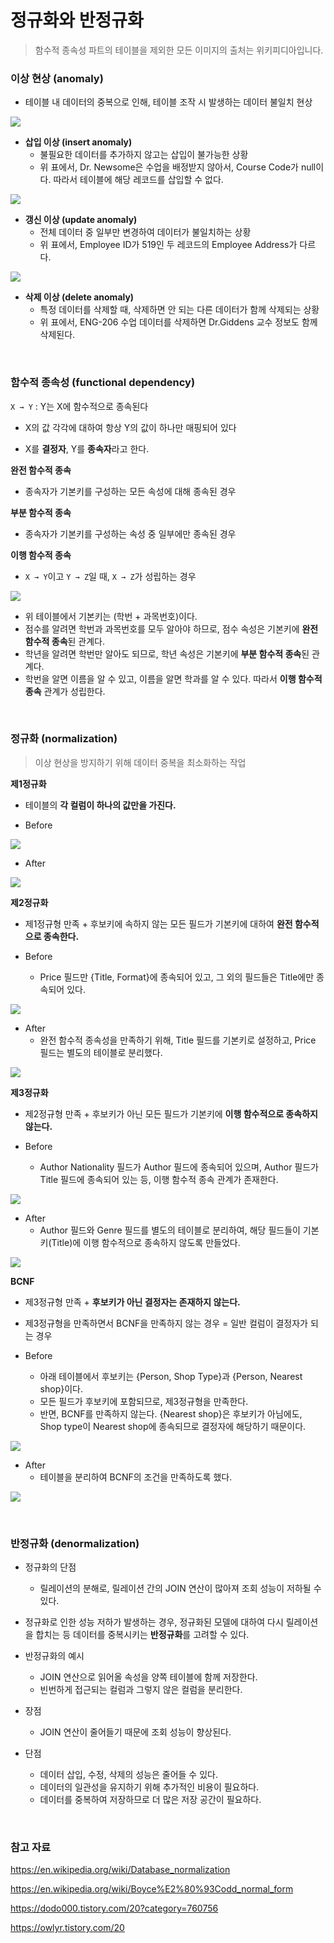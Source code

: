 # 정규화와 반정규화

> 함수적 종속성 파트의 테이블을 제외한 모든 이미지의 출처는 위키피디아입니다.



### 이상 현상 (anomaly)

- 테이블 내 데이터의 중복으로 인해, 테이블 조작 시 발생하는 데이터 불일치 현상

![](./cs.assets/normalization01.png)

- **삽입 이상 (insert anomaly)**
  - 불필요한 데이터를 추가하지 않고는 삽입이 불가능한 상황
  - 위 표에서, Dr. Newsome은 수업을 배정받지 않아서, Course Code가 null이다. 따라서 테이블에 해당 레코드를 삽입할 수 없다.

![](./cs.assets/normalization02.png)

- **갱신 이상 (update anomaly)**
  - 전체 데이터 중 일부만 변경하여 데이터가 불일치하는 상황
  - 위 표에서, Employee ID가 519인 두 레코드의 Employee Address가 다르다.

![](./cs.assets/normalization03.png)

- **삭제 이상 (delete anomaly)**
  - 특정 데이터를 삭제할 때, 삭제하면 안 되는 다른 데이터가 함께 삭제되는 상황
  - 위 표에서, ENG-206 수업 데이터를 삭제하면 Dr.Giddens 교수 정보도 함께 삭제된다.

<br>

### 함수적 종속성 (functional dependency)

`X → Y` : Y는 X에 함수적으로 종속된다

- X의 값 각각에 대하여 항상 Y의 값이 하나만 매핑되어 있다

- X를 **결정자**, Y를 **종속자**라고 한다.

**완전 함수적 종속**

- 종속자가 기본키를 구성하는 모든 속성에 대해 종속된 경우

**부분 함수적 종속**

- 종속자가 기본키를 구성하는 속성 중 일부에만 종속된 경우

**이행 함수적 종속**

- `X → Y`이고 `Y → Z`일 때, `X → Z`가 성립하는 경우

![](./cs.assets/normalization04.png)

- 위 테이블에서 기본키는 (학번 + 과목번호)이다.
- 점수를 알려면 학번과 과목번호를 모두 알아야 하므로, 점수 속성은 기본키에 **완전 함수적 종속**된 관계다.
- 학년을 알려면 학번만 알아도 되므로, 학년 속성은 기본키에 **부분 함수적 종속**된 관계다.
- 학번을 알면 이름을 알 수 있고, 이름을 알면 학과를 알 수 있다. 따라서 **이행 함수적 종속** 관계가 성립한다.

<br>

### 정규화 (normalization)

> 이상 현상을 방지하기 위해 데이터 중복을 최소화하는 작업

**제1정규화**

- 테이블의 **각 컬럼이 하나의 값만을 가진다.**

- Before

![](./cs.assets/normalization05.png)

- After

![](./cs.assets/normalization06.png)

**제2정규화**

- 제1정규형 만족 + 후보키에 속하지 않는 모든 필드가 기본키에 대하여 **완전 함수적으로 종속한다.**

- Before
  - Price 필드만 {Title, Format}에 종속되어 있고, 그 외의 필드들은 Title에만 종속되어 있다.

![](./cs.assets/normalization07.png)

- After
  - 완전 함수적 종속성을 만족하기 위해, Title 필드를 기본키로 설정하고, Price 필드는 별도의 테이블로 분리했다.

![](./cs.assets/normalization08.png)

**제3정규화**

- 제2정규형 만족 + 후보키가 아닌 모든 필드가 기본키에 **이행 함수적으로 종속하지 않는다.**

- Before
  - Author Nationality 필드가 Author 필드에 종속되어 있으며, Author 필드가 Title 필드에 종속되어 있는 등, 이행 함수적 종속 관계가 존재한다.

![](./cs.assets/normalization09.png)

- After
  - Author 필드와 Genre 필드를 별도의 테이블로 분리하여, 해당 필드들이 기본키(Title)에 이행 함수적으로 종속하지 않도록 만들었다.

![](./cs.assets/normalization10.png)

**BCNF**

- 제3정규형 만족 + **후보키가 아닌 결정자는 존재하지 않는다.**
- 제3정규형을 만족하면서 BCNF을 만족하지 않는 경우 = 일반 컬럼이 결정자가 되는 경우

- Before
  - 아래 테이블에서 후보키는 {Person, Shop Type}과 {Person, Nearest shop}이다.
  - 모든 필드가 후보키에 포함되므로, 제3정규형을 만족한다.
  - 반면, BCNF를 만족하지 않는다. {Nearest shop}은 후보키가 아님에도, Shop type이 Nearest shop에 종속되므로 결정자에 해당하기 때문이다.

![](./cs.assets/normalization11.png)

- After
  - 테이블을 분리하여 BCNF의 조건을 만족하도록 했다.

![](./cs.assets/normalization12.png)

<br>

### 반정규화 (denormalization)

- 정규화의 단점
  - 릴레이션의 분해로, 릴레이션 간의 JOIN 연산이 많아져 조회 성능이 저하될 수 있다.

- 정규화로 인한 성능 저하가 발생하는 경우, 정규화된 모델에 대하여 다시 릴레이션을 합치는 등 데이터를 중복시키는 **반정규화**를 고려할 수 있다.
- 반정규화의 예시
  - JOIN 연산으로 읽어올 속성을 양쪽 테이블에 함께 저장한다.
  - 빈번하게 접근되는 컬럼과 그렇지 않은 컬럼을 분리한다.
- 장점
  - JOIN 연산이 줄어들기 때문에 조회 성능이 향상된다.
- 단점
  - 데이터 삽입, 수정, 삭제의 성능은 줄어들 수 있다.
  - 데이터의 일관성을 유지하기 위해 추가적인 비용이 필요하다.
  - 데이터를 중복하여 저장하므로 더 많은 저장 공간이 필요하다.

<br>

### 참고 자료

https://en.wikipedia.org/wiki/Database_normalization

https://en.wikipedia.org/wiki/Boyce%E2%80%93Codd_normal_form

https://dodo000.tistory.com/20?category=760756

https://owlyr.tistory.com/20